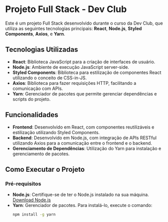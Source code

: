 # Projeto Full Stack - Dev Club

Este é um projeto Full Stack desenvolvido durante o curso da Dev Club, que utiliza as seguintes tecnologias principais: **React**, **Node.js**, **Styled Components**, **Axios**, e **Yarn**.

## Tecnologias Utilizadas

- **React**: Biblioteca JavaScript para a criação de interfaces de usuário.
- **Node.js**: Ambiente de execução JavaScript server-side.
- **Styled Components**: Biblioteca para estilização de componentes React utilizando o conceito de CSS-in-JS.
- **Axios**: Biblioteca para fazer requisições HTTP, facilitando a comunicação com APIs.
- **Yarn**: Gerenciador de pacotes que permite gerenciar dependências e scripts do projeto.

## Funcionalidades

- **Frontend**: Desenvolvido em React, com componentes reutilizáveis e estilização utilizando Styled Components.
- **Backend**: Desenvolvido em Node.js, com integração de APIs RESTful utilizando Axios para a comunicação entre o frontend e o backend.
- **Gerenciamento de Dependências**: Utilização do Yarn para instalação e gerenciamento de pacotes.

## Como Executar o Projeto

### Pré-requisitos

- **Node.js**: Certifique-se de ter o Node.js instalado na sua máquina. [Download Node.js](https://nodejs.org)
- **Yarn**: Gerenciador de pacotes. Para instalá-lo, execute o comando: 
  ```bash
  npm install -g yarn
